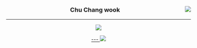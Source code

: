 <!-- https://velog.io/@chaliechu117/series -->

<div align="center">
  
  <img align="right" src="https://github-readme-stats.vercel.app/api/top-langs/?username=chaliechu117&theme=dracula&layout=compact&langs_count=10"/>
  
  ### Chu Chang wook
  
  ---
  
 <a href="https://hits.seeyoufarm.com"><img src="https://hits.seeyoufarm.com/api/count/incr/badge.svg?url=https%3A%2F%2Fgithub.com%2Fchaliechu117%2F&count_bg=%23000000&title_bg=%23000000&icon=github.svg&icon_color=%23E7E7E7&title=GitHub&edge_flat=false"/></a>
 
 
 <a href="https://velog.io/@chaliechu117">
 ---
 <img src="https://img.shields.io/badge/chaliechu117.log-3DDC84?style=flat-square&logo=Velog&logoColor=white"/></a>

  <br>
  
 
</div>

